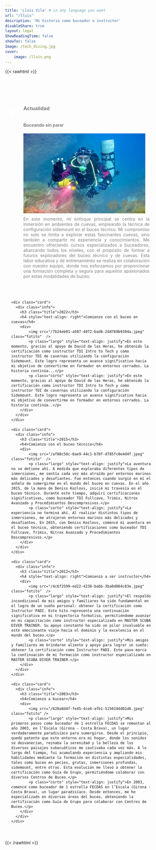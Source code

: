 ```yaml
---
title: 'Lluis Vila' # in any language you want
url: "/lluis"
description: 'Mi historia como buceador e instructor'
disableShare: true
layout: legal
ShowReadingTime: false
showToc: false
Image: /tech_diving.jpg
cover:
    image: /lluis.png
---
```




{{< rawhtml >}}
<style>

/* Timeline Container */
.timeline {
  margin: 20px auto;
  padding: 20px;
}

.fotito {
  width: 100%;
  max-width: 400px;
  height: auto;
  float: left;
  margin-right: 20px;
  margin-bottom: 10px;
}

/* Card container */
.card {
  position: relative;
  max-width: 1200px;
}

/* setting padding based on even or odd */
.card:nth-child(odd) {
  padding: 30px 0 30px 30px;
}
.card:nth-child(even) {
  padding: 30px 30px 30px 0;
}
/* Global ::before */
.card::before {
  content: "";
  position: absolute;
  width: 50%;
  border: solid var(--primary);
}

/* Setting the border of top, bottom, left */
.card:nth-child(odd)::before {
  left: 0px;
  top: -4.5px;
  bottom: -4.5px;
  border-width: 5px 0 5px 5px;
  border-radius: 50px 0 0 50px;
}

/* Setting the border of top, bottom, right */
.card:nth-child(even)::before {
  right: 0;
  top: 0;
  bottom: 0;
  border-width: 5px 5px 5px 0;
  border-radius: 0 50px 50px 0;
}

/* Removing the border if it is the first card */
.card:first-child::before {
  border-top: 0;
  border-top-left-radius: 0;
}

/* Removing the border if it is the last card  and it's odd */
.card:last-child:nth-child(odd)::before {
  border-bottom: 0;
  border-bottom-left-radius: 0;
}

/* Removing the border if it is the last card  and it's even */
.card:last-child:nth-child(even)::before {
  border-bottom: 0;
  border-bottom-right-radius: 0;
}

/* Information about the timeline */
.info {
  display: flex;
  flex-direction: column;
  background: var(--card-background-color);
  color: gray;
  border-radius: 10px;
  padding: 10px;
}

/* Title of the card */
.title {
  color: var(--primary);
  position: relative;
}

/* Timeline dot  */
.title::before {
  content: "";
  position: absolute;
  margin-top:15px;
  width: 15px;
  height: 15px;
  background: white;
  border-radius: 999px;
  border: 3px solid var(--primary);
}

/* text right if the card is even  */
.card:nth-child(even) > .info > .title {
  text-align: right;
}

/* setting dot to the left if the card is odd */
.card:nth-child(odd) > .info > .title::before {
  left: -45px;
}

/* setting dot to the right if the card is odd */
.card:nth-child(even) > .info > .title::before {
  right: -45px;
}

@media only screen and (max-width: 500px) {
    .corto {
        display: block;
    }
    .largo{
        display: none;
    }
  }
@media only screen and (min-width: 500px) {
    .corto {
        display: none;
    }
    .largo{
        display: block;
    }
  }
  }

</style>
<div class="timeline">
  <div class="outer">
    <div class="card">
      <div class="info">
        <h3 class="title">Actualidad</h3>
        <h4>Buceando sin parar</h4>
        <div>
            <img src="/a1f003ee-b4ec-472a-9e9b-cccb4a88004b.jpeg" class="fotito"  />
            <p class="largo" style="text-align: justify">En este momento, mi enfoque principal se centra en la inmersión en ambientes de cuevas, empleando la técnica de configuración sidemount en el buceo técnico. Mi compromiso no solo se limita a explorar estas fascinantes cuevas, sino también a compartir mi experiencia y conocimientos. Me encuentro ofreciendo cursos especializados a buceadores, abarcando todos los niveles, con el propósito de formar a futuros exploradores del buceo técnico y de cuevas. Esta labor educativa y de entrenamiento se realiza en colaboración con nuestro equipo, donde nos esforzamos por proporcionar una formación completa y segura para aquellos apasionados por estas modalidades de buceo.</p>
            <p class="corto" style="text-align: justify">En la actualidad, me dedico con gran dedicación al buceo técnico en entornos de cuevas, empleando la técnica de configuración sidemount. Además, imparto cursos de todos los niveles a aquellos entusiastas del buceo técnico y de cuevas que han optado por recibir formación con nuestro equipo.</p>
        </div>
      </div>
    </div>

    <div class="card">
      <div class="info">
        <h3 class="title">2022</h3>
        <h4 style="text-align: right">Comienzo con el buceo en cuevas</h4>
        <div>
            <img src="/7b24eb01-a507-4072-bad6-2dd769b9304a.jpeg" class="fotito"  />
            <p class="largo" style="text-align: justify">En este momento, gracias al apoyo de David de las Heras, he obtenido la certificación como instructor TDI Intro to Tech y como instructor TDI de cavernas utilizando la configuración Sidemount. Este logro representa un avance significativo hacia mi objetivo de convertirme en formador en entornos cerrados. La historia continúa...</p>
            <p class="corto" style="text-align: justify">En este momento, gracias al apoyo de David de las Heras, he obtenido la certificación como instructor TDI Intro to Tech y como instructor TDI de cavernas utilizando la configuración Sidemount. Este logro representa un avance significativo hacia mi objetivo de convertirme en formador en entornos cerrados. La historia continúa..</p>
        </div>
      </div>
    </div>
    
    <div class="card">
      <div class="info">
        <h3 class="title">2015</h3>
        <h4>Comienzo con el buceo técnico</h4>
        <div>
            <img src="/af88c58c-6ae9-44c1-b70f-d785fc0e4d4f.jpeg" class="fotito"  />
            <p class="largo" style="text-align: justify">La aventura no se detiene ahí. A medida que exploraba diferentes tipos de inmersiones, me sentía cada vez más atraído por entornos marinos más delicados y desafiantes. Fue entonces cuando surgió en mí el anhelo de sumergirme en el mundo del buceo en cuevas. En el año 2015, de la mano de Deniss Kozlovs, inicié mi travesía en el buceo técnico. Durante este tiempo, adquirí certificaciones significativas, como buceador TDI Fullcave, Trimix, Nitrox Avanzado y Procedimientos Descompresivos.</p>
            <p class="corto" style="text-align: justify">La experiencia no termina ahí. Al realizar distintos tipos de inmersiones, me atrajeron entornos marinos más delicados y desafiantes. En 2015, con Deniss Kozlovs, comencé mi aventura en el buceo técnico, obteniendo certificaciones como buceador TDI Fullcave, Trimix, Nitrox Avanzado y Procedimientos Descompresivos.</p>
        </div>
      </div>
    </div>

    <div class="card">
      <div class="info">
        <h3 class="title">2012</h3>
        <h4 style="text-align: right">Comienzo a ser instructor</h4>
        <div>
            <img src="/4c6f2599-ed22-4238-babb-3ba0d064c03e.jpeg" class="fotito"  />
            <p class="largo" style="text-align: justify">El respaldo incondicional de mis amigos y familiares ha sido fundamental en el logro de un sueño personal: obtener la certificación como Instructor PADI. Este hito representa una continuación significativa en mi trayectoria formativa, permitiéndome avanzar en mi capacitación como instructor especializado en MASTER SCUBA DIVER TRAINER. Su apoyo constante ha sido un pilar invaluable en este emocionante viaje hacia el dominio y la excelencia en el mundo del buceo.</p>
            <p class="corto" style="text-align: justify">Mis amigos y familiares me brindaron aliento y apoyo para lograr un sueño: obtener la certificación como Instructor PADI. Este paso marca la continuación de mi formación como instructor especializado en MASTER SCUBA DIVER TRAINER.</p>
        </div>
      </div>
    </div>

    <div class="card">
      <div class="info">
        <h3 class="title">2003</h3>
        <h4>Comienzo a bucear</h4>
        <div>
            <img src="/628a8d4f-fe45-4ce6-afb1-515019dd01d6.jpeg" class="fotito" />
            <p class="largo" style="text-align: justify">Mis primeros pasos como buceador de 1 estrella FECDAS se remontan al año 2003, en l’Escala (Girona - Costa Brava), un lugar verdaderamente paradisíaco para sumergirse. Desde el principio, quedó patente que este entorno era mi hogar, donde los sonidos se desvanecían, reinaba la serenidad y la belleza de los diversos paisajes subacuáticos me cautivaba cada vez más. A lo largo del tiempo, fui acumulando experiencia y ampliando mis habilidades mediante la formación en distintas especialidades, tales como buceo en pecios, grutas, inmersiones profundas, sidemount, entre otras. Esta evolución me llevó a obtener la certificación como Guía de Grupo, permitiéndome colaborar con diversos Centros de Buceo.</p>
            <p class="corto" style="text-align: justify">En 2003, comencé como buceador de 1 estrella FECDAS en l’Escala (Girona - Costa Brava), un lugar paradisíaco. Desde entonces, me he especializado en diversas áreas del buceo, obteniendo la certificación como Guía de Grupo para colaborar con Centros de Buceo.</p>
        </div>
      </div>
    </div>

  </div>
</div>
{{< /rawhtml >}}
